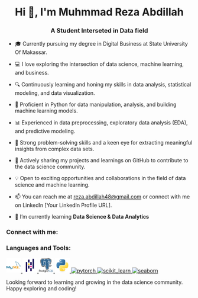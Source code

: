 <h1 align="center">Hi 👋, I'm Muhmmad Reza Abdillah</h1>
<h3 align="center">A Student Interseted in Data field</h3>

- 🎓 Currently pursuing my degree in Digital Business at State University Of Makassar.
- 💻 I love exploring the intersection of data science, machine learning, and business.
- 🔍 Continuously learning and honing my skills in data analysis, statistical modeling, and data visualization.
- 🐍 Proficient in Python for data manipulation, analysis, and building machine learning models.
- 📊 Experienced in data preprocessing, exploratory data analysis (EDA), and predictive modeling.
- 🌟 Strong problem-solving skills and a keen eye for extracting meaningful insights from complex data sets.
- 📢 Actively sharing my projects and learnings on GitHub to contribute to the data science community.
- 💡 Open to exciting opportunities and collaborations in the field of data science and machine learning.
- 📫 You can reach me at reza.abdillah48@gmail.com or connect with me on LinkedIn [Your LinkedIn Profile URL].

- 🌱 I’m currently learning **Data Science & Data Analytics**


<h3 align="left">Connect with me:</h3>
<p align="left">
</p>

<h3 align="left">Languages and Tools:</h3>
<p align="left"> <a href="https://www.mysql.com/" target="_blank" rel="noreferrer"> <img src="https://raw.githubusercontent.com/devicons/devicon/master/icons/mysql/mysql-original-wordmark.svg" alt="mysql" width="40" height="40"/> </a> <a href="https://pandas.pydata.org/" target="_blank" rel="noreferrer"> <img src="https://raw.githubusercontent.com/devicons/devicon/2ae2a900d2f041da66e950e4d48052658d850630/icons/pandas/pandas-original.svg" alt="pandas" width="40" height="40"/> </a> <a href="https://www.postgresql.org" target="_blank" rel="noreferrer"> <img src="https://raw.githubusercontent.com/devicons/devicon/master/icons/postgresql/postgresql-original-wordmark.svg" alt="postgresql" width="40" height="40"/> </a> <a href="https://www.python.org" target="_blank" rel="noreferrer"> <img src="https://raw.githubusercontent.com/devicons/devicon/master/icons/python/python-original.svg" alt="python" width="40" height="40"/> </a> <a href="https://pytorch.org/" target="_blank" rel="noreferrer"> <img src="https://www.vectorlogo.zone/logos/pytorch/pytorch-icon.svg" alt="pytorch" width="40" height="40"/> </a> <a href="https://scikit-learn.org/" target="_blank" rel="noreferrer"> <img src="https://upload.wikimedia.org/wikipedia/commons/0/05/Scikit_learn_logo_small.svg" alt="scikit_learn" width="40" height="40"/> </a> <a href="https://seaborn.pydata.org/" target="_blank" rel="noreferrer"> <img src="https://seaborn.pydata.org/_images/logo-mark-lightbg.svg" alt="seaborn" width="40" height="40"/> </a> </p>


Looking forward to learning and growing in the data science community. Happy exploring and coding!

